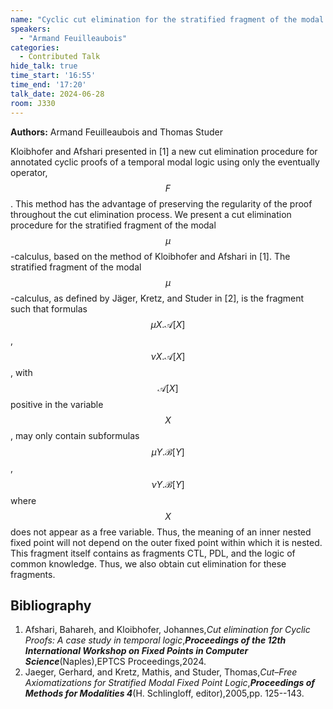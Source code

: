 ```yaml
---
name: "Cyclic cut elimination for the stratified fragment of the modal μ-calculus"
speakers:
  - "Armand Feuilleaubois"
categories:
  - Contributed Talk
hide_talk: true
time_start: '16:55'
time_end: '17:20'
talk_date: 2024-06-28
room: J330
---
```


**Authors:** Armand Feuilleaubois and Thomas Studer





Kloibhofer and Afshari presented in [1] a new cut elimination procedure for annotated cyclic proofs of a temporal modal logic using only the eventually operator, $$F$$. 
This method has the advantage of preserving the regularity of the proof throughout the cut elimination process. 
We present a cut elimination procedure for the stratified fragment of the modal $$\mu$$-calculus, based on the method of Kloibhofer and Afshari in [1]. 
The stratified fragment of the modal $$\mu$$-calculus, as defined by Jäger, Kretz, and Studer in [2], is the fragment such that formulas $$\mu X.\mathcal{A}[X]$$, $$\nu X.\mathcal{A}[X]$$, with $$\mathcal{A}[X]$$ positive in the variable $$X$$, may only contain subformulas $$\mu Y.\mathcal{B}[Y]$$, $$\nu Y.\mathcal{B}[Y]$$ where $$X$$ does not appear as a free variable. 
Thus, the meaning of an inner nested fixed point will not depend on the outer fixed point within which it is nested. 
This fragment itself contains as fragments CTL, PDL, and the logic of common knowledge. 
Thus, we also obtain cut elimination for these fragments.


## Bibliography









1. Afshari, Bahareh, and Kloibhofer, Johannes,_Cut elimination for Cyclic Proofs: A case study in temporal logic_,**_Proceedings of the 12th International Workshop on Fixed Points in Computer Science_**(Naples),EPTCS Proceedings,2024.
2. Jaeger, Gerhard, and Kretz, Mathis, and Studer, Thomas,_Cut–Free Axiomatizations for Stratified Modal Fixed Point Logic_,**_Proceedings of Methods for Modalities 4_**(H. Schlingloff, editor),2005,pp. 125--143.






